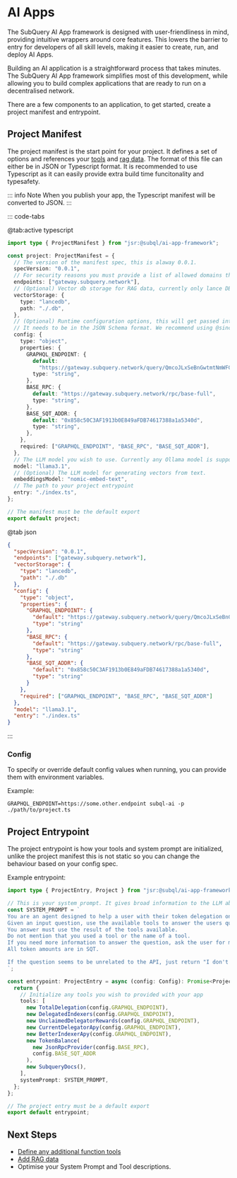 # AI Apps

The SubQuery AI App framework is designed with user-friendliness in mind, providing intuitive wrappers around core features. This lowers the barrier to entry for developers of all skill levels, making it easier to create, run, and deploy AI Apps.

Building an AI application is a straightforward process that takes minutes. The SubQuery AI App framework simplifies most of this development, while allowing you to build complex applications that are ready to run on a decentralised network.

There are a few components to an application, to get started, create a project manifest and entrypoint.

## Project Manifest

The project manifest is the start point for your project. It defines a set of options and references your [tools](./tools) and [rag data](./rag). The format of this file can either be in JSON or Typescript format. It is recommended to use Typescript as it can easily provide extra build time funcitonality and typesafety.

::: info Note
When you publish your app, the Typescript manifest will be converted to JSON.
:::

::: code-tabs

@tab:active typescript

```typescript
import type { ProjectManifest } from "jsr:@subql/ai-app-framework";

const project: ProjectManifest = {
  // The version of the manifest spec, this is alaway 0.0.1.
  specVersion: "0.0.1",
  // For security reasons you must provide a list of allowed domains that your project will use
  endpoints: ["gateway.subquery.network"],
  // (Optional) Vector db storage for RAG data, currently only lance DB is supported
  vectorStorage: {
    type: "lancedb",
    path: "./.db",
  },
  // (Optional) Runtime configuration options, this will get passed into your project entrypoint.
  // It needs to be in the JSON Schema format. We recommend using @sinclair/typebox to make this easy and provide runtime type checking.
  config: {
    type: "object",
    properties: {
      GRAPHQL_ENDPOINT: {
        default:
          "https://gateway.subquery.network/query/QmcoJLxSeBnGwtmtNmWFCRusXVTGjYWCK1LoujthZ2NyGP",
        type: "string",
      },
      BASE_RPC: {
        default: "https://gateway.subquery.network/rpc/base-full",
        type: "string",
      },
      BASE_SQT_ADDR: {
        default: "0x858c50C3AF1913b0E849aFDB74617388a1a5340d",
        type: "string",
      },
    },
    required: ["GRAPHQL_ENDPOINT", "BASE_RPC", "BASE_SQT_ADDR"],
  },
  // The LLM model you wish to use. Currently any Ollama model is supported
  model: "llama3.1",
  // (Optional) The LLM model for generating vectors from text.
  embeddingsModel: "nomic-embed-text",
  // The path to your project entrypoint
  entry: "./index.ts",
};

// The manifest must be the default export
export default project;
```

@tab json

```json
{
  "specVersion": "0.0.1",
  "endpoints": ["gateway.subquery.network"],
  "vectorStorage": {
    "type": "lancedb",
    "path": "./.db"
  },
  "config": {
    "type": "object",
    "properties": {
      "GRAPHQL_ENDPOINT": {
        "default": "https://gateway.subquery.network/query/QmcoJLxSeBnGwtmtNmWFCRusXVTGjYWCK1LoujthZ2NyGP",
        "type": "string"
      },
      "BASE_RPC": {
        "default": "https://gateway.subquery.network/rpc/base-full",
        "type": "string"
      },
      "BASE_SQT_ADDR": {
        "default": "0x858c50C3AF1913b0E849aFDB74617388a1a5340d",
        "type": "string"
      }
    },
    "required": ["GRAPHQL_ENDPOINT", "BASE_RPC", "BASE_SQT_ADDR"]
  },
  "model": "llama3.1",
  "entry": "./index.ts"
}
```

:::

### Config

To specify or override default config values when running, you can provide them with environment variables.

Example:

```shell
GRAPHQL_ENDPOINT=https://some.other.endpoint subql-ai -p ./path/to/project.ts
```

## Project Entrypoint

The project entrypoint is how your tools and system prompt are initialized, unlike the project manifest this is not static so you can change the behaviour based on your config spec.

Example entrypoint:

```typescript
import type { ProjectEntry, Project } from "jsr:@subql/ai-app-framework";

// This is your system prompt. It gives broad information to the LLM about what your application should to and how it should respond.
const SYSTEM_PROMPT = `
You are an agent designed to help a user with their token delegation on the SubQuery Network.
Given an input question, use the available tools to answer the users question quickly and concisely.
You answer must use the result of the tools available.
Do not mention that you used a tool or the name of a tool.
If you need more information to answer the question, ask the user for more details.
All token amounts are in SQT.

If the question seems to be unrelated to the API, just return "I don't know" as the answer.
`;

const entrypoint: ProjectEntry = async (config: Config): Promise<Project> => {
  return {
    // Initialize any tools you wish to provided with your app
    tools: [
      new TotalDelegation(config.GRAPHQL_ENDPOINT),
      new DelegatedIndexers(config.GRAPHQL_ENDPOINT),
      new UnclaimedDelegatorRewards(config.GRAPHQL_ENDPOINT),
      new CurrentDelegatorApy(config.GRAPHQL_ENDPOINT),
      new BetterIndexerApy(config.GRAPHQL_ENDPOINT),
      new TokenBalance(
        new JsonRpcProvider(config.BASE_RPC),
        config.BASE_SQT_ADDR
      ),
      new SubqueryDocs(),
    ],
    systemPrompt: SYSTEM_PROMPT,
  };
};

// The project entry must be a default export
export default entrypoint;
```

## Next Steps

- [Define any additional function tools](./function_tools)
- [Add RAG data](./rag)
- Optimise your System Prompt and Tool descriptions.
